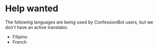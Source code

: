 # Help wanted
The following languages are being used by ConfessionBot users, but we don't have an active translator.

 - Filipino
 - French